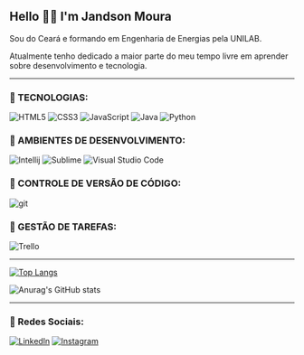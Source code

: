 ## Hello :raising_hand_man: I'm Jandson Moura
 
Sou do Ceará e formando em Engenharia de Energias pela UNILAB. 

Atualmente tenho dedicado a maior parte do meu tempo livre em aprender sobre desenvolvimento e tecnologia.
___________________________________

### :paperclip: TECNOLOGIAS: 
![HTML5](	https://img.shields.io/badge/HTML5-E34F26?style=for-the-badge&logo=html5&logoColor=white)
![CSS3](https://img.shields.io/badge/CSS3-1572B6?style=for-the-badge&logo=css3&logoColor=white)
![JavaScript](	https://img.shields.io/badge/JavaScript-F7DF1E?style=for-the-badge&logo=javascript&logoColor=black)
![Java](	https://img.shields.io/badge/Java-ED8B00?style=for-the-badge&logo=java&logoColor=white)
![Python](https://img.shields.io/badge/Python-3776AB?style=for-the-badge&logo=python&logoColor=white)

### :paperclip: AMBIENTES DE DESENVOLVIMENTO: 
![Intellij](https://img.shields.io/badge/IntelliJ_IDEA-000000.svg?style=for-the-badge&logo=intellij-idea&logoColor=white)
![Sublime](https://img.shields.io/badge/sublime_text-%23575757.svg?&style=for-the-badge&logo=sublime-text&logoColor=important)
![Visual Studio Code](https://img.shields.io/badge/Visual%20Studio%20Code-0078d7.svg?style=for-the-badge&logo=visual-studio-code&logoColor=white)

### :paperclip: CONTROLE DE VERSÃO DE CÓDIGO: 
![git](https://img.shields.io/badge/GIT-E44C30?style=for-the-badge&logo=git&logoColor=white)

### :paperclip: GESTÃO DE TAREFAS: 
![Trello](https://img.shields.io/badge/Trello-0052CC?style=for-the-badge&logo=trello&logoColor=white)
___________________________________
[![Top Langs](https://github-readme-stats.vercel.app/api/top-langs/?username=Jandson1&theme=blue-green&layout=compact)](https://github.com/anuraghazra/github-readme-stats)

![Anurag's GitHub stats](https://github-readme-stats.vercel.app/api?username=Jandson1&show_icons=true&theme=blue-green)
___________________________________
### :paperclip: Redes Sociais:
[![Linkedln](	https://img.shields.io/badge/LinkedIn-0077B5?style=for-the-badge&logo=linkedin&logoColor=white)](https://www.linkedin.com/in/jandsonmoura/)
[![Instagram](https://img.shields.io/badge/Instagram-E4405F?style=for-the-badge&logo=instagram&logoColor=white)](https://www.instagram.com/jandsonmoura1/)
